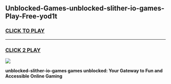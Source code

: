 
## Unblocked-Games-unblocked-slither-io-games-Play-Free-yod1t
<h3>
<a href="https://premium76.site?title=unblocked-slither-io-games&ref=18A1">CLICK TO PLAY</a></h3>
<hr>

<h3>
<a href="https://premium76.site?title=unblocked-slither-io-games&ref=18A1">CLICK 2 PLAY</a>
  
</h3>

<a href="https://premium76.site?title=unblocked-slither-io-games&ref=18A1"><img src="https://clearcache.store/games.png"></a>


**unblocked-slither-io-games games unblocked: Your Gateway to Fun and Accessible Online Gaming**
